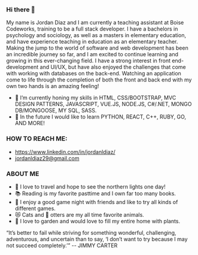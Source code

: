 ### Hi there 👋
My name is Jordan Diaz and I am currently a teaching assistant at Boise Codeworks, training to be a full stack developer. I have a bachelors in psychology and sociology, as well as a masters in elementary education, and have experience teaching in education as an elementary teacher. Making the jump to the world of software and web development has been an incredible journey so far, and I am excited to continue learning and growing in this ever-changing field. I have a strong interest in front end-development and UI/UX, but have also enjoyed the challenges that come with working with databases on the back-end. Watching an application come to life through the completion of both the front and back end with my own two hands is an amazing feeling!

- 🌱 I’m currently honing my skills in HTML, CSS/BOOTSTRAP, MVC DESIGN PATTERNS, JAVASCRIPT, VUE.JS, NODE.JS, C#/.NET, MONGO DB/MONGOOSE, MY SQL, SASS.
- 🔭 In the future I would like to learn PYTHON, REACT, C++, RUBY, GO, AND MORE! 


### HOW TO REACH ME:
- https://www.linkedin.com/in/jordanldiaz/
- jordanldiaz29@gmail.com

### ABOUT ME
- 🧳 I love to travel and hope to see the northern lights one day!
- 📚 Reading is my favorite pasttime and I own far too many books.
- 🎲 I enjoy a good game night with friends and like to try all kinds of different games. 
- 😻 Cats and 🦦 otters are my all time favorite animals. 
- 🌱 I love to garden and would love to fill my entire home with plants.


“It’s better to fail while striving for something wonderful, challenging, adventurous, and uncertain than to say, ‘I don’t want to try because I may not succeed completely.’”
-- JIMMY CARTER

<!--
**JordanLDiaz/JordanLDiaz** is a ✨ _special_ ✨ repository because its `README.md` (this file) appears on your GitHub profile.

Here are some ideas to get you started:

- 🔭 I’m currently working on ...
- 🌱 I’m currently learning ...
- 👯 I’m looking to collaborate on ...
- 🤔 I’m looking for help with ...
- 💬 Ask me about ...
- 📫 How to reach me: ...
- 😄 Pronouns: ...
- ⚡ Fun fact: ...
-->
